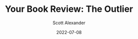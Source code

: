---
layout: podcast
title: "Your Book Review: The Outlier"
author: Scott Alexander
description: https://astralcodexten.substack.com/p/your-book-review-the-outlier
date: 2022-07-08
length: 8436785
duration: 2109
guid: your-book-review-the-outlier
---